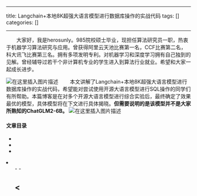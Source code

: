 
--- 
title:  Langchain+本地8K超强大语言模型进行数据库操作的实战代码 
tags: []
categories: [] 

---
  大家好，我是herosunly。985院校硕士毕业，现担任算法研究员一职，热衷于机器学习算法研究与应用。曾获得阿里云天池比赛第一名，CCF比赛第二名，科大讯飞比赛第三名。拥有多项发明专利。对机器学习和深度学习拥有自己独到的见解。曾经辅导过若干个非计算机专业的学生进入到算法行业就业。希望和大家一起成长进步。

<img src="https://img-blog.csdnimg.cn/c066fa6c575a4b11826c3550df19be9a.png#pic_center" alt="在这里插入图片描述">   本文讲解了Langchain+本地8K超强大语言模型进行数据库操作的实战代码，希望能对尝试使用开源大语言模型进行SQL操作的同学们有所帮助。本篇博客是在对多个开源大语言模型进行综合实验后，最终确定了效果最优的模型，具体模型将在下文进行具体揭晓。**但需要说明的是该模型并不是大家所熟知的ChatGLM2-6B。** <img src="https://img-blog.csdnimg.cn/15311d1f631943b2904be453a0389e6f.png#pic_center" alt="在这里插入图片描述">



#### 文章目录

  - 
  - 
  - 
  <li>
   <ul>
    - 
    - 
   


## &lt;
